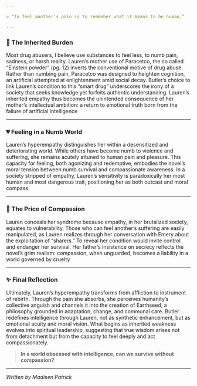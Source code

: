 ```yaml
---

> “To feel another’s pain is to remember what it means to be human.”

---
```


### 🧬 The Inherited Burden

Most drug abusers, I believe use substances to feel less, to numb pain, sadness, or harsh reality. Lauren’s mother use of Paracetco, the so called “Einstein powder” (pg. 12) inverts the conventional motive of drug abuse. Rather than numbing pain, Paracetco was designed to heighten cognition, an artificial attempted at enlightenment amid social decay. Butler’s choice to link Lauren’s condition to this “smart drug” underscores the irony of a society that seeks knowledge yet forfeits authentic understanding. Lauren’s inherited empathy thus becomes the unintended consequence of her mother’s intellectual ambition: a return to emotional truth born from the failure of artificial intelligence

---

### 💔 Feeling in a Numb World

Lauren’s hyperempathy distinguishes her within a desensitized and deteriorating world. While others have become numb to violence and suffering, she remains acutely attuned to human pain and pleasure. This capacity for feeling, both agonizing and redemptive, embodies the novel’s moral tension between numb survival and compassionate awareness. In a society stripped of empathy, Lauren’s sensitivity is paradoxically her most human and most dangerous trait, positioning her as both outcast and moral compass.

---

### 🤫 The Price of Compassion

Lauren conceals her syndrome because empathy, in her brutalized society, equates to vulnerability. Those who can feel another’s suffering are easily manipulated, as Lauren realizes through her conversation with Emery about the exploitation of “sharers.” To reveal her condition would invite control and endanger her survival. Her father’s insistence on secrecy reflects the novel’s grim realism: compassion, when unguarded, becomes a liability in a world governed by cruelty

---

### ✨ Final Reflection

Ultimately, Lauren’s hyperempathy transforms from affliction to instrument of rebirth. Through the pain she absorbs, she perceives humanity’s collective anguish and channels it into the creation of Earthseed, a philosophy grounded in adaptation, change, and communal care. Butler redefines intelligence through Lauren, not as synthetic enhancement, but as emotional acuity and moral vision. What begins as inherited weakness evolves into spiritual leadership, suggesting that true wisdom arises not from detachment but from the capacity to feel deeply and act compassionately.

> **In a world obsessed with intelligence, can we survive without compassion?**

---

*Written by Madisen Patrick*  
